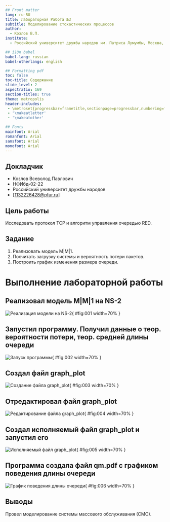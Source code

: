 ```yaml
---
## Front matter
lang: ru-RU
title: Лабораторная Работа №3
subtitle: Моделирование стохастических процессов
author:
  - Козлов В.П.
institute:
  - Российский университет дружбы народов им. Патриса Лумумбы, Москва, Россия

## i18n babel
babel-lang: russian
babel-otherlangs: english

## Formatting pdf
toc: false
toc-title: Содержание
slide_level: 2
aspectratio: 169
section-titles: true
theme: metropolis
header-includes:
 - \metroset{progressbar=frametitle,sectionpage=progressbar,numbering=fraction}
 - '\makeatletter'
 - '\makeatother'

## Fonts
mainfont: Arial
romanfont: Arial
sansfont: Arial
monofont: Arial
---
```



## Докладчик


  * Козлов Всеволод Павлович
  * НФИбд-02-22
  * Российский университет дружбы народов
  * [1132226428@pfur.ru]

## Цель работы

Исследовать протокол TCP и алгоритм управления очередью RED.

## Задание

1. Реализовать модель М|М|1.
2. Посчитать загрузку системы и вероятность потери пакетов.
3. Построить график изменения размера очереди.

# Выполнение лабораторной работы

## Реализовал модель М|М|1 на NS-2

![Реализация модели на NS-2](image/1.png){ #fig:001 width=70% }

## Запустил программу. Получил данные о теор. вероятности потери, теор. средней длины очереди

![Запуск программы](image/2.png){ #fig:002 width=70% }

## Создал файл graph_plot

![Создание файла graph_plot](image/3.png){ #fig:003 width=70% }

## Отредактировал файл graph_plot

![Редактирование файла graph_plot](image/4.png){ #fig:004 width=70% }

## Создал исполняемый файл graph_plot и запустил его

![Исполняемый файл graph_plot](image/5.png){ #fig:005 width=70% }

## Программа создала файл qm.pdf с графиком поведения длины очереди

![График поведения длины очереди](image/6.png){ #fig:006 width=70% }

## Выводы

Провел моделирование системы массового обслуживания (СМО).